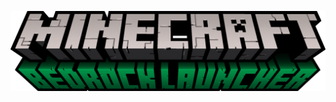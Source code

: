 ![minecraft bedrock launcher logo](https://raw.githubusercontent.com/BedrockLauncher/BedrockLauncher.GitHub.io/main/src/assets/images/logos/logo.png)
